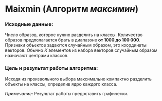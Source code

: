 # Maixmin (Алгоритм *максимин*)

### Исходные данные:
Число образов, которое нужно разделить на классы. Количество образов предполагается брать в диапазоне **от 1000 до 100 000**. Признаки объектов задаются случайным образом, это координаты векторов. Обычно *K* элементов из набора векторов случайным образом назначают центрами классов.

### Цель и результат работы алгоритма:
Исходя из произвольного выбора максимально компактно разделить объекты на классы, определив ядро каждого класса.

*Примечание:* Результат работы предоставить графически.